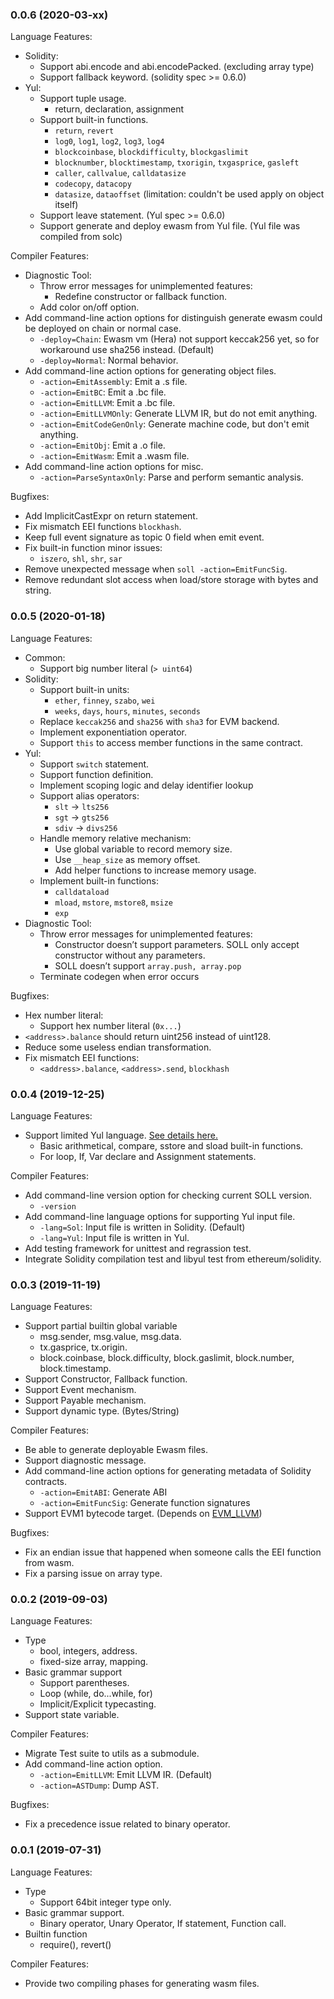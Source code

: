 [//]: # (SPDX-License-Identifier: Apache-2.0 WITH LLVM-exception)

### 0.0.6 (2020-03-xx)

Language Features:

* Solidity:
    * Support abi.encode and abi.encodePacked. (excluding array type)
    * Support fallback keyword. (solidity spec >= 0.6.0)
* Yul:
    * Support tuple usage.
        * return, declaration, assignment
    * Support built-in functions.
        * `return`, `revert`
        * `log0`, `log1`, `log2`, `log3`, `log4`
        * `blockcoinbase`, `blockdifficulty`, `blockgaslimit`
        * `blocknumber`, `blocktimestamp`, `txorigin`, `txgasprice`, `gasleft`
        * `caller`, `callvalue`, `calldatasize`
        * `codecopy`, `datacopy`
        * `datasize`, `dataoffset` (limitation: couldn't be used apply on object itself)
    * Support leave statement. (Yul spec >= 0.6.0)
    * Support generate and deploy ewasm from Yul file. (Yul file was compiled from solc)

Compiler Features:

* Diagnostic Tool:
    * Throw error messages for unimplemented features:
        * Redefine constructor or fallback function.
    * Add color on/off option.
* Add command-line action options for distinguish generate ewasm could be deployed on chain or normal case.
    * `-deploy=Chain`: Ewasm vm (Hera) not support keccak256 yet, so for workaround use sha256 instead. (Default)
    * `-deploy=Normal`: Normal behavior.
* Add command-line action options for generating object files.
    * `-action=EmitAssembly`: Emit a .s file.
    * `-action=EmitBC`: Emit a .bc file.
    * `-action=EmitLLVM`: Emit a .bc file.
    * `-action=EmitLLVMOnly`: Generate LLVM IR, but do not emit anything.
    * `-action=EmitCodeGenOnly`: Generate machine code, but don't emit anything.
    * `-action=EmitObj`: Emit a .o file.
    * `-action=EmitWasm`: Emit a .wasm file.
* Add command-line action options for misc.
    * `-action=ParseSyntaxOnly`: Parse and perform semantic analysis.

Bugfixes:

* Add ImplicitCastExpr on return statement.
* Fix mismatch EEI functions `blockhash`.
* Keep full event signature as topic 0 field when emit event.
* Fix built-in function minor issues:
    * `iszero`, `shl`, `shr`, `sar`
* Remove unexpected message when `soll -action=EmitFuncSig`.
* Remove redundant slot access when load/store storage with bytes and string.

### 0.0.5 (2020-01-18)

Language Features:

* Common:
    * Support big number literal (`> uint64`)
* Solidity:
    * Support built-in units:
        * `ether`, `finney`, `szabo`, `wei`
        * `weeks`, `days`, `hours`, `minutes`, `seconds`
    * Replace `keccak256` and `sha256` with `sha3` for EVM backend.
    * Implement exponentiation operator.
    * Support `this` to access member functions in the same contract.
* Yul:
    * Support `switch` statement.
    * Support function definition.
    * Implement scoping logic and delay identifier lookup
    * Support alias operators:
        * `slt` -> `lts256`
        * `sgt` -> `gts256`
        * `sdiv` -> `divs256`
    * Handle memory relative mechanism:
        * Use global variable to record memory size.
        * Use `__heap_size` as memory offset.
        * Add helper functions to increase memory usage.
    * Implement built-in functions:
        * `calldataload`
        * `mload`, `mstore`, `mstore8`, `msize`
        * `exp`
* Diagnostic Tool:
    * Throw error messages for unimplemented features:
        * Constructor doesn’t support parameters. SOLL only accept constructor without any parameters.
        * SOLL doesn’t support `array.push, array.pop`
    * Terminate codegen when error occurs

Bugfixes:

* Hex number literal:
    * Support hex number literal (`0x...`)
* `<address>.balance` should return uint256 instead of uint128.
* Reduce some useless endian transformation.
* Fix mismatch EEI functions:
    * `<address>.balance`, `<address>.send`, `blockhash`


### 0.0.4 (2019-12-25)

Language Features:

* Support limited Yul language. [See details here.](doc/guides/FeatureGuideForYul.md)
    - Basic arithmetical, compare, sstore and sload built-in functions.
    - For loop, If, Var declare and Assignment statements.

Compiler Features:

* Add command-line version option for checking current SOLL version.
    * `-version`
* Add command-line language options for supporting Yul input file.
    * `-lang=Sol`: Input file is written in Solidity. (Default)
    * `-lang=Yul`: Input file is written in Yul.
* Add testing framework for unittest and regrassion test.
* Integrate Solidity compilation test and libyul test from ethereum/solidity.


### 0.0.3 (2019-11-19)

Language Features:

* Support partial builtin global variable
    * msg.sender, msg.value, msg.data.
    * tx.gasprice, tx.origin.
    * block.coinbase, block.difficulty, block.gaslimit, block.number, block.timestamp.
* Support Constructor, Fallback function.
* Support Event mechanism.
* Support Payable mechanism.
* Support dynamic type. (Bytes/String)

Compiler Features:

* Be able to generate deployable Ewasm files.
* Support diagnostic message.
* Add command-line action options for generating metadata of Solidity contracts.
    * `-action=EmitABI`: Generate ABI
    * `-action=EmitFuncSig`: Generate function signatures
* Support EVM1 bytecode target. (Depends on [EVM_LLVM](https://github.com/etclabscore/evm_llvm))

Bugfixes:

* Fix an endian issue that happened when someone calls the EEI function from wasm.
* Fix a parsing issue on array type.


### 0.0.2 (2019-09-03)

Language Features:

* Type
    * bool, integers, address.
    * fixed-size array, mapping.
* Basic grammar support
    * Support parentheses.
    * Loop (while, do...while, for)
    * Implicit/Explicit typecasting.
* Support state variable.

Compiler Features:

* Migrate Test suite to utils as a submodule.
* Add command-line action option.
    * `-action=EmitLLVM`: Emit LLVM IR. (Default)
    * `-action=ASTDump`: Dump AST.

Bugfixes:

* Fix a precedence issue related to binary operator.


### 0.0.1 (2019-07-31)

Language Features:

* Type
    * Support 64bit integer type only.
* Basic grammar support.
    * Binary operator, Unary Operator, If statement, Function call.
* Builtin function
    * require(), revert()


Compiler Features:

* Provide two compiling phases for generating wasm files.
